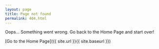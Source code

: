 ```yaml
---
layout: page
title: Page not found
permalink: 404.html
---
```


Oops... Something went wrong. Go back to the Home Page and start over!

[Go to the Home Page]({{ site.url }}{{ site.baseurl }})

